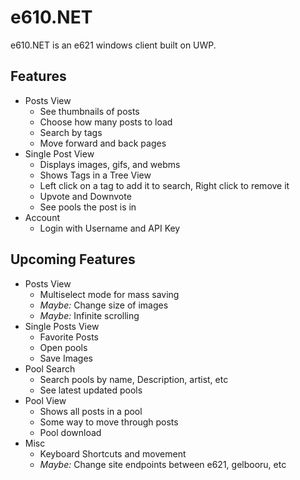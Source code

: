 # e610.NET
e610.NET is an e621 windows client built on UWP.

## Features
* Posts View
	* See thumbnails of posts
	* Choose how many posts to load
	* Search by tags
	* Move forward and back pages
* Single Post View
	* Displays images, gifs, and webms
	* Shows Tags in a Tree View
	* Left click on a tag to add it to search, Right click to remove it
	* Upvote and Downvote
	* See pools the post is in
* Account
	* Login with Username and API Key
	
## Upcoming Features
* Posts View
	* Multiselect mode for mass saving
	* *Maybe:* Change size of images
	* *Maybe:* Infinite scrolling
* Single Posts View
	* Favorite Posts
	* Open pools
	* Save Images
* Pool Search
	* Search pools by name, Description, artist, etc
	* See latest updated pools
* Pool View
	* Shows all posts in a pool
	* Some way to move through posts
	* Pool download
* Misc
	* Keyboard Shortcuts and movement
	* *Maybe:* Change site endpoints between e621, gelbooru, etc
	